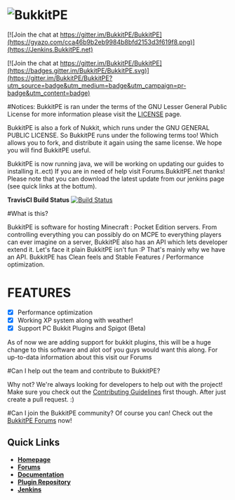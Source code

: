 # ![BukkitPE](https://gyazo.com/b972ad341bceff44a1eb82a75d9db502.png)

[![Join the chat at https://gitter.im/BukkitPE/BukkitPE](https://gyazo.com/cca46b9b2eb9984b8bfd2153d3f619f8.png)](https://Jenkins.BukkitPE.net)

[![Join the chat at https://gitter.im/BukkitPE/BukkitPE](https://badges.gitter.im/BukkitPE/BukkitPE.svg)](https://gitter.im/BukkitPE/BukkitPE?utm_source=badge&utm_medium=badge&utm_campaign=pr-badge&utm_content=badge)

#Notices:
BukkitPE is ran under the terms of the GNU Lesser General Public License for more information please visit the [LICENSE](https://github.com/BukkitPE/BukkitPE/blob/master/LICENSE) page.

BukkitPE is also a fork of Nukkit,  which runs under the  GNU GENERAL PUBLIC LICENSE. So BukkitPE runs under the following terms too! Which allows you to fork, and  distribute it again using the same license. We hope you will find BukkitPE useful.

BukkitPE is now running java, we will be working on updating our guides to installing it..ect)  If you are in need of help visit Forums.BukkitPE.net thanks! Please note that you can download the latest update from our jenkins page (see quick links at the bottum).

**TravisCI Build Status** [![Build Status](https://travis-ci.org/BukkitPE/BukkitPE.svg?branch=master)](https://travis-ci.org/BukkitPE/BukkitPE)



#What is this?

BukkitPE is software for hosting Minecraft : Pocket Edition servers. From controlling everything you can possibly do on MCPE to everything players can ever imagine on a server, BukkitPE also has an API which lets developer extend it. Let's face it plain BukkitPE isn't fun :P That's mainly why we have an API. BukkitPE has Clean feels and Stable Features / Performance optimization.

# FEATURES
- [x] Performance optimization
- [x] Working XP system along with weather!
- [x] Support PC Bukkit Plugins and Spigot (Beta)

As of now we are adding support for bukkit plugins, this will be a huge change to this software and alot oof you guys would want this along. For up-to-data information about this visit our Forums


#Can I help out the team and contribute to BukkitPE?

Why not? We're always looking for developers to help out with the project! Make sure you check out the [Contributing Guidelines](https://github.com/BukkitPE/BukkitPE/blob/master/CONTRIBUTING.md) first though. After just create a pull request. :)

#Can I join the BukkitPE community?
Of course you can! Check out the [BukkitPE Forums](https://forums.BukkitPE.net) now!




## Quick Links

* __[Homepage](https://bukkitpe.net/)__
* __[Forums](http://forums.bukkitpe.net/)__
* __[Documentation](https://github.com/BukkitPE/Documentation)__
* __[Plugin Repository](https://forums.bukkitpe.net/index.php?plugins/)__
* __[Jenkins](https://Jenkins.BukkitPE.net)__

